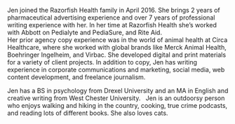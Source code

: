 Jen joined the Razorfish Health family in April 2016. She brings 2 years of pharmaceutical advertising experience and over 7 years of professional writing experience with her. In her time at Razorfish Health she’s worked with Abbott on Pedialyte and PediaSure, and Rite Aid. 
 	
Her prior agency copy experience was in the world of animal health at Circa Healthcare, where she worked with global brands like Merck Animal Health, Boehringer Ingelheim, and Virbac. She developed digital and print materials for a variety of client projects. In addition to copy, Jen has writing experience in corporate communications and marketing, social media, web content development, and freelance journalism.

Jen has a BS in psychology from Drexel University and an MA in English and creative writing from West Chester University.
 
Jen is an outdoorsy person who enjoys walking and hiking in the country, cooking, true crime podcasts, and reading lots of different books. She also loves cats.
